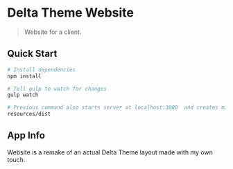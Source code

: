 # Delta Theme Website
> Website for a client.

## Quick Start

``` bash
# Install dependencies
npm install

# Tell gulp to watch for changes 
gulp watch

# Previous command also starts server at localhost:3080  and creates minified files that will be stored in:
resources/dist
``` 

## App Info

Website is a remake of an actual Delta Theme layout made with my own touch.
